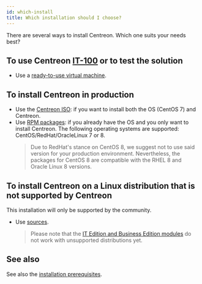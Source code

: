 ```yaml
---
id: which-install
title: Which installation should I choose?
---
```


There are several ways to install Centreon. Which one suits your needs best?

## To use Centreon [IT-100](IT100.html) or to test the solution

- Use a [ready-to-use virtual machine](../installation/installation-of-a-central-server/using-virtual-machines.html).

## To install Centreon in production

- Use the [Centreon ISO](../installation/installation-of-a-central-server/using-centreon-iso.html): if you want to
  install both the OS (CentOS 7) and Centreon.
- Use [RPM packages](../installation/installation-of-a-central-server/using-packages.html): if you already have the
  OS and you only want to install Centreon. The following operating systems are supported: CentOS/RedHat/OracleLinux 7 or 8. 
  > Due to RedHat's stance on CentOS 8, we suggest not to use said version for your production environment. Nevertheless,
  > the packages for CentOS 8 are compatible with the RHEL 8 and Oracle Linux 8 versions.

## To install Centreon on a Linux distribution that is not supported by Centreon

This installation will only be supported by the community.

- Use [sources](../installation/installation-of-a-central-server/using-sources.html).
  > Please note that the [IT Edition and Business Edition modules](https://www.centreon.com/editions/) do not work with
  > unsupported distributions yet.

## See also

See also the [installation prerequisites](../installation/prerequisites.html).